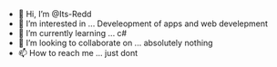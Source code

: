 - 👋 Hi, I’m @Its-Redd
- 👀 I’m interested in ... Develeopment of apps and web develepment
- 🌱 I’m currently learning ... c#
- 💞️ I’m looking to collaborate on ... absolutely nothing
- 📫 How to reach me ... just dont

<!---
Its-Redd/Its-Redd is a ✨ special ✨ repository because its `README.md` (this file) appears on your GitHub profile.
You can click the Preview link to take a look at your changes.
--->
